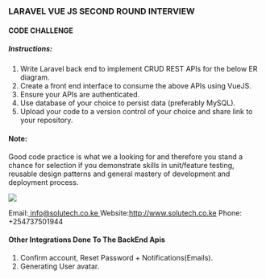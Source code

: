﻿### LARAVEL VUE JS SECOND ROUND INTERVIEW

#### CODE CHALLENGE

##### Instructions:

1. Write Laravel back end to implement CRUD REST APIs for the below ER diagram. 
1. Create a front end interface to consume the above APIs using VueJS.
1. Ensure your APIs are authenticated. 
1. Use database of your choice to persist data (preferably MySQL).
1. Upload your code to a version control of your choice and share link to your repository.

#### Note:

Good code practice is what we a looking for and therefore you stand a chance for selection if you demonstrate skills in unit/feature testing, reusable design patterns and general mastery of development and deployment process.

![](database_ERD.png)

Email:[ info@solutech.co.ke ](mailto:info@solutech.co.ke)
Website:http://www.solutech.co.ke
Phone: +254737501944

#### Other Integrations Done To The BackEnd Apis

1. Confirm account, Reset Password + Notifications(Emails).
1. Generating User avatar.
